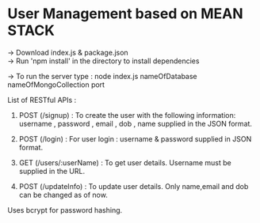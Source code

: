 # User Management based on MEAN STACK


-> Download index.js & package.json  
-> Run 'npm install' in the directory to install dependencies

-> To run the server type :
    node index.js nameOfDatabase nameOfMongoCollection port



  List of RESTful APIs :

  1) POST (/signup) :
      To create the user with the following information:
      username , password  , email , dob , name
      supplied in the JSON format.

  2) POST (/login)  :
      For user login :
      username & password supplied in JSON format.

  3) GET (/users/:userName) :
      To get user details. Username must be supplied in the URL.

  4) POST (/updateInfo) :
      To update user details.
      Only name,email and dob can be changed as of now.  



Uses bcrypt for password hashing.
